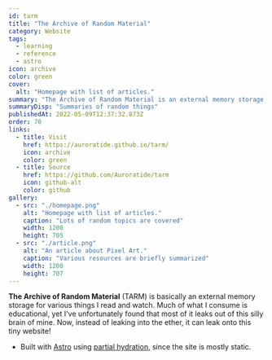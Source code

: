 ```yaml
---
id: tarm
title: "The Archive of Random Material"
category: Website
tags:
  - learning
  - reference
  - astro
icon: archive
color: green
cover:
  alt: "Homepage with list of articles."
summary: "The Archive of Random Material is an external memory storage for various things I read and watch."
summaryDisp: "Summaries of random things"
publishedAt: 2022-05-09T12:37:32.873Z
order: 70
links:
  - title: Visit
    href: https://auroratide.github.io/tarm/
    icon: archive
    color: green
  - title: Source
    href: https://github.com/Auroratide/tarm
    icon: github-alt
    color: github
gallery:
  - src: "./homepage.png"
    alt: "Homepage with list of articles."
    caption: "Lots of random topics are covered"
    width: 1200
    height: 705
  - src: "./article.png"
    alt: "An article about Pixel Art."
    caption: "Various resources are briefly summarized"
    width: 1200
    height: 707
---
```


**The Archive of Random Material** (<abbr>TARM</abbr>) is basically an external memory storage for various things I read and watch. Much of what I consume is educational, yet I've unfortunately found that most of it leaks out of this silly brain of mine. Now, instead of leaking into the ether, it can leak onto this tiny website!

* Built with [Astro](https://astro.build/) using [partial hydration](https://docs.astro.build/en/core-concepts/partial-hydration/), since the site is mostly static.
